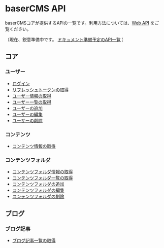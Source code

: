 # baserCMS API

baserCMSコアが提供するAPIの一覧です。利用方法については、[Web API](./index) をご覧ください。

（現在、鋭意準備中です。 [ドキュメント準備予定のAPI一覧](https://docs.google.com/spreadsheets/d/1YT5PuZQdDNU0wrZdqYbh74KuLSw1SIt4_EKwPWOfDKA/edit#gid=1129992221) ）

## コア
### ユーザー
- [ログイン](baser-core/users/login)
- [リフレッシュトークンの取得](baser-core/users/refresh_token)
- [ユーザー情報の取得](baser-core/users/view)
- [ユーザー一覧の取得](baser-core/users/index)
- [ユーザーの追加](baser-core/users/add)
- [ユーザーの編集](baser-core/users/edit)
- [ユーザーの削除](baser-core/users/delete)

### コンテンツ
- [コンテンツ情報の取得](baser_core/contents/view)

### コンテンツフォルダ
- [コンテンツフォルダ情報の取得](baser_core/content_folders/view)
- [コンテンツフォルダ一覧の取得](baser_core/content_folders/index)
- [コンテンツフォルダの追加](baser_core/content_folders/add)
- [コンテンツフォルダの編集](baser_core/content_folders/edit)
- [コンテンツフォルダの削除](baser_core/content_folders/delete)

## ブログ
### ブログ記事
- [ブログ記事一覧の取得](bc-blog/blog_posts/index)
